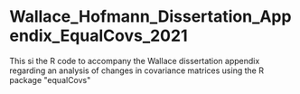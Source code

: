 # Wallace_Hofmann_Dissertation_Appendix_EqualCovs_2021

This si the R code to accompany the Wallace dissertation appendix regarding an analysis of changes in covariance matrices using the R package "equalCovs"

